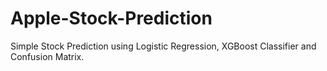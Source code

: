 # Apple-Stock-Prediction
Simple Stock Prediction using Logistic Regression, XGBoost Classifier and Confusion Matrix.
